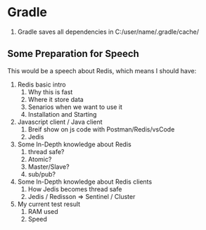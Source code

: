 # Gradle

1. Gradle saves all dependencies in C:/user/name/.gradle/cache/

## Some Preparation for Speech

This would be a speech about Redis, which means I should have:  

1. Redis basic intro
   1. Why this is fast
   2. Where it store data
   3. Senarios when we want to use it
   4. Installation and Starting
2. Javascript client / Java client
   1. Breif show on js code with Postman/Redis/vsCode
   2. Jedis
3. Some In-Depth knowledge about Redis
   1. thread safe?
   2. Atomic?
   3. Master/Slave?
   4. sub/pub?
4. Some In-Depth knowledge about Redis clients
   1. How Jedis becomes thread safe
   2. Jedis / Redisson => Sentinel / Cluster
5. My current test result
   1. RAM used
   2. Speed